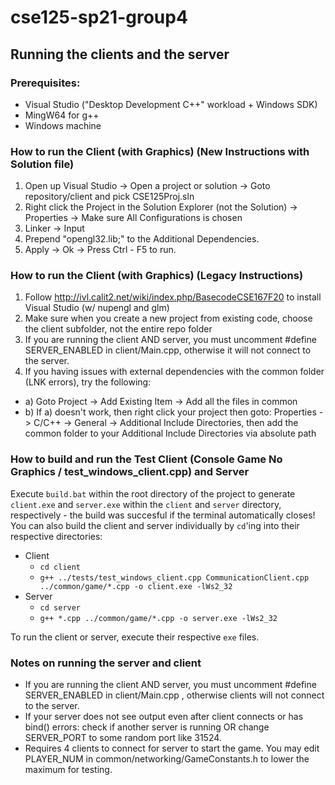 # cse125-sp21-group4

## Running the clients and the server

### Prerequisites:
- Visual Studio ("Desktop Development C++" workload + Windows SDK)
- MingW64 for g++
- Windows machine

### How to run the Client (with Graphics) (New Instructions with Solution file)
1. Open up Visual Studio -> Open a project or solution -> Goto repository/client and pick CSE125Proj.sln
2. Right click the Project in the Solution Explorer (not the Solution) -> Properties -> Make sure All Configurations is chosen
3. Linker -> Input
4. Prepend "opengl32.lib;" to the Additional Dependencies.
5. Apply -> Ok -> Press Ctrl - F5 to run.

### How to run the Client (with Graphics) (Legacy Instructions)
1. Follow http://ivl.calit2.net/wiki/index.php/BasecodeCSE167F20 to install Visual Studio (w/ nupengl and glm)
2. Make sure when you create a new project from existing code, choose the client subfolder, not the entire repo folder
3. If you are running the client AND server, you must uncomment #define SERVER_ENABLED in client/Main.cpp, otherwise it will not connect to the server.
4. If you having issues with external dependencies with the common folder (LNK errors), try the following:
  - a) Goto Project -> Add Existing Item -> Add all the files in common 
  - b) If a) doesn't work, then right click your project then goto: Properties -> C/C++ -> General -> Additional Include Directories, then add the common folder to your Additional Include Directories via absolute path


### How to build and run the Test Client (Console Game No Graphics / test_windows_client.cpp) and Server
Execute `build.bat` within the root directory of the project to generate `client.exe` and `server.exe` within the `client` and `server` directory, respectively - the build was succesful if the terminal automatically closes! You can also build the client and server individually by `cd`'ing into their respective directories:
- Client
  - `cd client`
  - `g++ ../tests/test_windows_client.cpp CommunicationClient.cpp ../common/game/*.cpp -o client.exe -lWs2_32`
- Server
  - `cd server`
  - `g++ *.cpp ../common/game/*.cpp -o server.exe -lWs2_32`

To run the client or server, execute their respective `exe` files.

### Notes on running the server and client
- If you are running the client AND server, you must uncomment #define SERVER_ENABLED in client/Main.cpp , otherwise clients will not connect to the server.
- If your server does not see output even after client connects or has bind() errors: check if another server is running OR change SERVER_PORT to some random port like 31524.
- Requires 4 clients to connect for server to start the game. You may edit PLAYER_NUM in common/networking/GameConstants.h to lower the maximum for testing.
